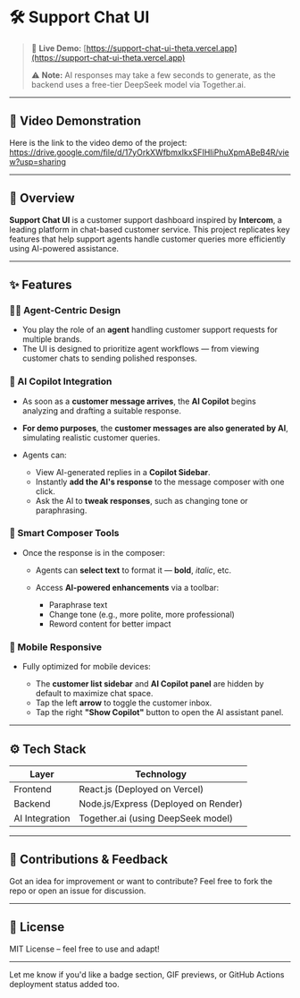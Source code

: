 # 🛠️ Support Chat UI

> 🔗 **Live Demo:** [https://support-chat-ui-theta.vercel.app](https://support-chat-ui-theta.vercel.app)
> 
> ⚠️ **Note:** AI responses may take a few seconds to generate, as the backend uses a free-tier DeepSeek model via Together.ai.

---

## 🎥 Video Demonstration

Here is the link to the video demo of the project:
https://drive.google.com/file/d/17yOrkXWfbmxIkxSFIHIiPhuXpmABeB4R/view?usp=sharing

---

## 💬 Overview

**Support Chat UI** is a customer support dashboard inspired by **Intercom**, a leading platform in chat-based customer service.
This project replicates key features that help support agents handle customer queries more efficiently using AI-powered assistance.

---

## ✨ Features

### 👨‍💻 Agent-Centric Design

* You play the role of an **agent** handling customer support requests for multiple brands.
* The UI is designed to prioritize agent workflows — from viewing customer chats to sending polished responses.

### 🤖 AI Copilot Integration

* As soon as a **customer message arrives**, the **AI Copilot** begins analyzing and drafting a suitable response.
* **For demo purposes**, the **customer messages are also generated by AI**, simulating realistic customer queries.
* Agents can:

  * View AI-generated replies in a **Copilot Sidebar**.
  * Instantly **add the AI's response** to the message composer with one click.
  * Ask the AI to **tweak responses**, such as changing tone or paraphrasing.

### 🧠 Smart Composer Tools

* Once the response is in the composer:

  * Agents can **select text** to format it — **bold**, *italic*, etc.
  * Access **AI-powered enhancements** via a toolbar:

    * Paraphrase text
    * Change tone (e.g., more polite, more professional)
    * Reword content for better impact

### 📱 Mobile Responsive

* Fully optimized for mobile devices:

  * The **customer list sidebar** and **AI Copilot panel** are hidden by default to maximize chat space.
  * Tap the left **arrow** to toggle the customer inbox.
  * Tap the right **"Show Copilot"** button to open the AI assistant panel.

---

## ⚙️ Tech Stack

| Layer          | Technology                           |
| -------------- | ------------------------------------ |
| Frontend       | React.js (Deployed on Vercel)        |
| Backend        | Node.js/Express (Deployed on Render) |
| AI Integration | Together.ai (using DeepSeek model)   |


---

## 🤝 Contributions & Feedback

Got an idea for improvement or want to contribute?
Feel free to fork the repo or open an issue for discussion.

---

## 📄 License

MIT License – feel free to use and adapt!

---

Let me know if you'd like a badge section, GIF previews, or GitHub Actions deployment status added too.
